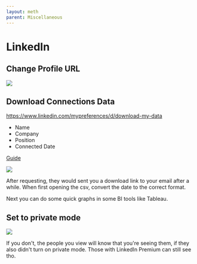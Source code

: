 ```yaml
---
layout: meth
parent: Miscellaneous
---
```


# LinkedIn

## Change Profile URL

![](https://i.imgur.com/7T5YszF.png)

## Download Connections Data

<https://www.linkedin.com/mypreferences/d/download-my-data>

- Name
- Company
- Position
- Connected Date

[Guide](https://www.linkedin.com/pulse/how-analyze-your-linkedin-connections-growth-vaibhav-jain/)

![](https://i.imgur.com/eiMdmTk.png)

After requesting, they would sent you a download link to your email after a while. When first opening the csv, convert the date to the correct format.

Next you can do some quick graphs in some BI tools like Tableau.

## Set to private mode

![](https://i.imgur.com/1pdv3O3.png)

If you don't, the people you view will know that you're seeing them, if they also didn't turn on private mode. Those with LinkedIn Premium can still see tho.

